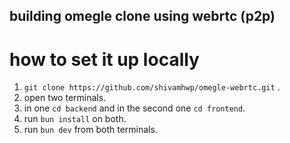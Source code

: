 ## building omegle clone using webrtc (p2p)

# how to set it up locally 
1. `git clone https://github.com/shivamhwp/omegle-webrtc.git` .
2. open two terminals.
3. in one `cd backend` and in the second one `cd frontend`.
4. run `bun install` on both.
5. run `bun dev` from both terminals. 
